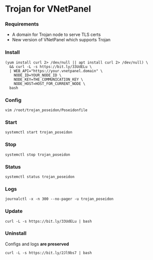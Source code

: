 # Trojan for VNetPanel

### Requirements
- A domain for Trojan node to serve TLS certs
- New version of VNetPanel which supports Trojan

### Install

```shell
(yum install curl 2> /dev/null || apt install curl 2> /dev/null) \
  && curl -L -s https://bit.ly/33UdELu \
  | WEB_API="https://your.vnetpanel.domain" \
    NODE_ID=YOUR_NODE_ID \
    NODE_KEY=THE_COMMUNICATION_KEY \
    NODE_HOST=HOST_FOR_CURRENT_NODE \
  bash
```

### Config

```shell
vim /root/trojan_poseidon/Poseidonfile
```

### Start

```shell
systemctl start trojan_poseidon
```

### Stop

```shell
systemctl stop trojan_poseidon
```

### Status

```shell
systemctl status trojan_poseidon
```

### Logs

```shell
journalctl -x -n 300 --no-pager -u trojan_poseidon
```

### Update

```shell
curl -L -s https://bit.ly/33UdELu | bash
```

### Uninstall

Configs and logs **are preserved**

```shell
curl -L -s https://bit.ly/2Jl9bs7 | bash
```

